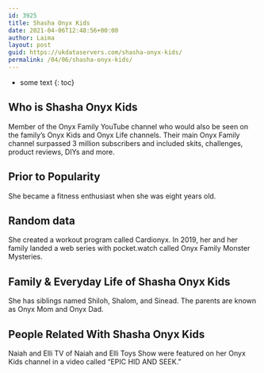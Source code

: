 ```yaml
---
id: 3925
title: Shasha Onyx Kids
date: 2021-04-06T12:48:56+00:00
author: Laima
layout: post
guid: https://ukdataservers.com/shasha-onyx-kids/
permalink: /04/06/shasha-onyx-kids/
---
```


* some text
{: toc}


## Who is Shasha Onyx Kids
                  
                  
                  
Member of the Onyx Family YouTube channel who would also be seen on the family&#8217;s Onyx Kids and Onyx Life channels. Their main Onyx Family channel surpassed 3 million subscribers and included skits, challenges, product reviews, DIYs and more.
                  
              
            
              
            
                
                
                
## Prior to Popularity
                  
                  
                  
She became a fitness enthusiast when she was eight years old.
                  
              
            
              
            
                
                
                
## Random data
                  
                  
                  
She created a workout program called Cardionyx. In 2019, her and her family landed a web series with pocket.watch called Onyx Family Monster Mysteries.
                  
              
            
              
            
                
                
                
## Family & Everyday Life of Shasha Onyx Kids
                  
                  
                  
She has siblings named Shiloh, Shalom, and Sinead. The parents are known as Onyx Mom and Onyx Dad.
                  
              
            
              
            
                
                
                
## People Related With Shasha Onyx Kids
                  
                  
                  
Naiah and Elli TV of Naiah and Elli Toys Show were featured on her Onyx Kids channel in a video called &#8220;EPIC HID AND SEEK.&#8221;
                  
              
            
              
            
                
              
            
              
              
            
            
              
            
          
          
          